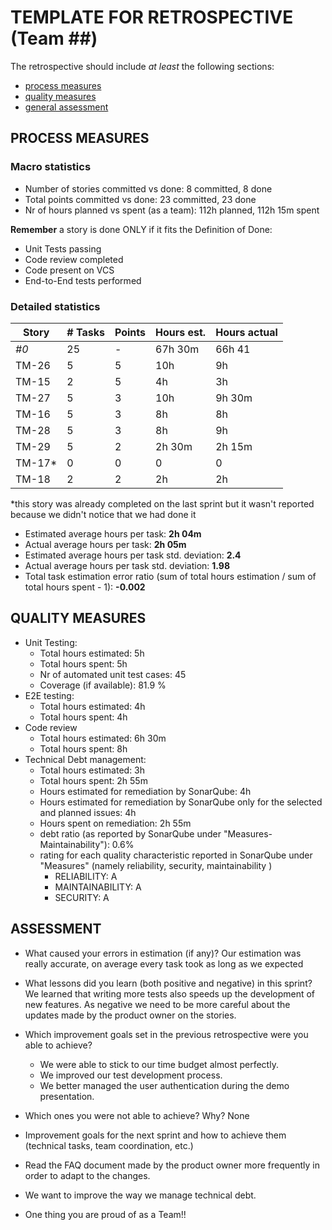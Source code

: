 TEMPLATE FOR RETROSPECTIVE (Team ##)
=====================================

The retrospective should include _at least_ the following
sections:

- [process measures](#process-measures)
- [quality measures](#quality-measures)
- [general assessment](#assessment)

## PROCESS MEASURES 

### Macro statistics

- Number of stories committed vs done: 8 committed, 8 done
- Total points committed vs done: 23 committed, 23 done 
- Nr of hours planned vs spent (as a team): 112h planned, 112h 15m spent

**Remember**  a story is done ONLY if it fits the Definition of Done:
 
- Unit Tests passing
- Code review completed
- Code present on VCS
- End-to-End tests performed

### Detailed statistics

| Story  | # Tasks | Points | Hours est. | Hours actual |
|--------|---------|--------|------------|--------------|
| _#0_   | 25      | -      | 67h 30m    | 66h 41       |
| TM-26  | 5       | 5      | 10h        | 9h           |
| TM-15  | 2       | 5      | 4h         | 3h           |
| TM-27  | 5       | 3      | 10h        | 9h 30m       |
| TM-16  | 5       | 3      | 8h         | 8h           |
| TM-28  | 5       | 3      | 8h         | 9h           |
| TM-29  | 5       | 2      | 2h 30m     | 2h 15m       |
| TM-17* | 0       | 0      | 0          | 0            |
| TM-18  | 2       | 2      | 2h         | 2h           |
   
*this story was already completed on the last sprint but it wasn't reported because we didn't notice that we had done it

- Estimated average hours per task: **2h 04m**
- Actual average hours per task: **2h 05m**
- Estimated average hours per task std. deviation: **2.4**
- Actual average hours per task std. deviation: **1.98**
- Total task estimation error ratio (sum of total hours estimation / sum of total hours spent - 1): **-0.002**

  
## QUALITY MEASURES 

- Unit Testing:
  - Total hours estimated: 5h
  - Total hours spent: 5h
  - Nr of automated unit test cases: 45
  - Coverage (if available): 81.9 %
- E2E testing:
  - Total hours estimated: 4h
  - Total hours spent: 4h
- Code review 
  - Total hours estimated: 6h 30m
  - Total hours spent: 8h
- Technical Debt management:
  - Total hours estimated: 3h
  - Total hours spent: 2h 55m
  - Hours estimated for remediation by SonarQube: 4h
  - Hours estimated for remediation by SonarQube only for the selected and planned issues: 4h
  - Hours spent on remediation: 2h 55m
  - debt ratio (as reported by SonarQube under "Measures-Maintainability"): 0.6%
  - rating for each quality characteristic reported in SonarQube under "Measures" (namely reliability, security, maintainability )
     - RELIABILITY: A
     - MAINTAINABILITY: A
     - SECURITY: A
  


## ASSESSMENT

- What caused your errors in estimation (if any)? Our estimation was really accurate, on average every task took as long as we expected

- What lessons did you learn (both positive and negative) in this sprint? We learned that writing more tests also speeds up the development of new features. As negative we need to be more careful about the updates made by the product owner on the stories. 

- Which improvement goals set in the previous retrospective were you able to achieve? 
  - We were able to stick to our time budget almost perfectly. 
  - We improved our test development process.
  - We better managed the user authentication during the demo presentation.
  
- Which ones you were not able to achieve? Why? None

- Improvement goals for the next sprint and how to achieve them (technical tasks, team coordination, etc.)
 - Read the FAQ document made by the product owner more frequently in order to adapt to the changes.
 - We want to improve the way we manage technical debt.

- One thing you are proud of as a Team!! 